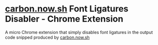 # [carbon.now.sh](carbon.now.sh) Font Ligatures Disabler - Chrome Extension

A micro Chrome extension that simply disables font ligatures in the output code
snipped produced by [carbon.now.sh](carbon.now.sh)